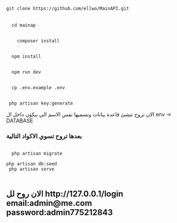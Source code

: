 
<code>
git clone https://github.com/ellwo/MainAPI.git
</code>
<br>


<code>
  cd mainap
  </code>
  <br>
  <code> 
    composer install
  </code>
  <br>
  <code>
  npm install
    </code>
    <br>
      <code>
  npm run dev 
      </code>
      <br>
      <code>
  cp .env.example .env
      </code>
      <br>
     <code>
 php artisan key:generate
      </code>
      <br>
الان تروح تنشئ قاعدة بيانات وتسميها نفس الاسم الي بيكون داخل ال env   ->  DATABASE 

  <h3> بعدها تروح تسوي الاكواد التالية</h3>

<code>
  php artisan migrate
  </code>
  <br>
  <code>php artisan db:seed</code>
<br>
<code> php artisan serve  
</code>
<br>
<h2> الان روح لل
  http://127.0.0.1/login
  email:admin@me.com
  password:admin775212843
</h2>

